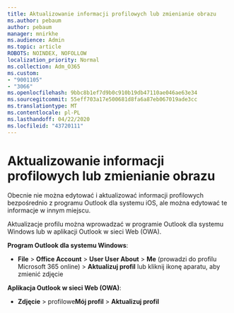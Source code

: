 ```yaml
---
title: Aktualizowanie informacji profilowych lub zmienianie obrazu
ms.author: pebaum
author: pebaum
manager: mnirkhe
ms.audience: Admin
ms.topic: article
ROBOTS: NOINDEX, NOFOLLOW
localization_priority: Normal
ms.collection: Adm_O365
ms.custom:
- "9001105"
- "3066"
ms.openlocfilehash: 9bbc8b1ef7d9b0c910b19db47110ae046ae63e34
ms.sourcegitcommit: 55eff703a17e500681d8fa6a87eb067019ade3cc
ms.translationtype: MT
ms.contentlocale: pl-PL
ms.lasthandoff: 04/22/2020
ms.locfileid: "43720111"
---
```

# <a name="update-my-profile-information-or-change-my-picture"></a>Aktualizowanie informacji profilowych lub zmienianie obrazu

Obecnie nie można edytować i aktualizować informacji profilowych bezpośrednio z programu Outlook dla systemu iOS, ale można edytować te informacje w innym miejscu. 

Aktualizacje profilu można wprowadzać w programie Outlook dla systemu Windows lub w aplikacji Outlook w sieci Web (OWA). 

**Program Outlook dla systemu Windows**: 

- **File** > **Office Account** > **User User About** > **Me** (prowadzi do profilu Microsoft 365 online) > **Aktualizuj profil** lub kliknij ikonę aparatu, aby zmienić zdjęcie  
  
**Aplikacja Outlook w sieci Web (OWA)**: 

- **Zdjęcie** > profilowe**Mój profil** > **Aktualizuj profil**
